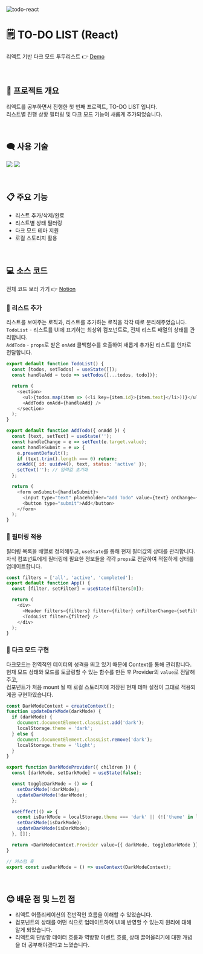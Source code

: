 ![todo-react](https://user-images.githubusercontent.com/110226567/216513282-4e00ce48-80de-467b-9615-ba82ec54d340.png)

# 🗒️ TO-DO LIST (React)

리액트 기반 다크 모드 투두리스트 👉 [Demo](https://jone-to-do.netlify.app)

<br />

## 📢 프로젝트 개요

리액트를 공부하면서 진행한 첫 번째 프로젝트, TO-DO LIST 입니다.<br />
리스트별 진행 상황 필터링 및 다크 모드 기능이 새롭게 추가되었습니다.

<br />

## 🗨️ 사용 기술

<p>
  <img src="https://img.shields.io/badge/React-61DAFB?style=flat-square&logo=React&logoColor=black"/>
  <img src="https://img.shields.io/badge/PostCSS-DD3A0A?style=flat-square&logo=PostCSS&logoColor=white"/>
</p>

<br />

## 📋 주요 기능

- 리스트 추가/삭제/완료
- 리스트별 상태 필터링
- 다크 모드 테마 지원
- 로컬 스토리지 활용

<br />

## 💻 소스 코드

전체 코드 보러 가기 👉 [Notion](https://imjone.notion.site/React-TO-DO-LIST-bd42d365689243d0b7547d115cefee7b?pvs=4)

### 📍 리스트 추가

리스트를 보여주는 로직과, 리스트를 추가하는 로직을 각각 따로 분리해주었습니다.<br />
`TodoList` - 리스트를 UI에 표기하는 최상위 컴포넌트로, 전체 리스트 배열의 상태를 관리합니다.<br />
`AddTodo` - `props`로 받은 `onAdd` 콜백함수를 호출하여 새롭게 추가된 리스트를 인자로 전달합니다.

```javascript
export default function TodoList() {
  const [todos, setTodos] = useState([]);
  const handleAdd = todo => setTodos([...todos, todo])};

  return (
    <section>
      <ul>{todos.map(item => (<li key={item.id}>{item.text}</li>))}</ul>
      <AddTodo onAdd={handleAdd} />
    </section>
  );
}
```
```javascript
export default function AddTodo({ onAdd }) {
  const [text, setText] = useState('');
  const handleChange = e => setText(e.target.value);
  const handleSubmit = e => {
    e.preventDefault();
    if (text.trim().length === 0) return;
    onAdd({ id: uuidv4(), text, status: 'active' });
    setText(''); // 입력값 초기화
  };

  return (
    <form onSubmit={handleSubmit}>
      <input type="text" placeholder="add Todo" value={text} onChange={handleChange} />
      <button type="submit">Add</button>
    </form>
  );
}
```

### 📍 필터링 적용

필터링 목록을 배열로 정의해두고, `useState`를 통해 현재 필터값의 상태를 관리합니다.<br />
자식 컴포넌트에게 필터링에 필요한 정보들을 각각 `props`로 전달하여 적절하게 상태를 업데이트합니다.

```javascript
const filters = ['all', 'active', 'completed'];
export default function App() {
  const [filter, setFilter] = useState(filters[0]);

  return (
    <div>
      <Header filters={filters} filter={filter} onFilterChange={setFilter} />
      <TodoList filter={filter} />
    </div>
  );
}
```

### 📍 다크 모드 구현

다크모드는 전역적인 데이터의 성격을 띄고 있기 때문에 Context를 통해 관리합니다.<br />
현재 모드 상태와 모드를 토글링할 수 있는 함수를 만든 후 Provider의 `value`로 전달해주고,<br />
컴포넌트가 처음 mount 될 때 로컬 스토리지에 저장된 현재 테마 설정이 그대로 적용되게끔 구현하였습니다.

```javascript
const DarkModeContext = createContext();
function updateDarkMode(darkMode) {
  if (darkMode) {
    document.documentElement.classList.add('dark');
    localStorage.theme = 'dark';
  } else {
    document.documentElement.classList.remove('dark');
    localStorage.theme = 'light';
  }
}

export function DarkModeProvider({ children }) {
  const [darkMode, setDarkMode] = useState(false);

  const toggleDarkMode = () => {
    setDarkMode(!darkMode);
    updateDarkMode(!darkMode);
  };

  useEffect(() => {
    const isDarkMode = localStorage.theme === 'dark' || (!('theme' in localStorage) && window.matchMedia('(prefers-color-scheme: dark)').matches);
    setDarkMode(isDarkMode);
    updateDarkMode(isDarkMode);
  }, []);

  return <DarkModeContext.Provider value={{ darkMode, toggleDarkMode }}>{children}</DarkModeContext.Provider>;
}

// 커스텀 훅
export const useDarkMode = () => useContext(DarkModeContext);
```

<br />

## 😊 배운 점 및 느낀 점

- 리액트 어플리케이션의 전반적인 흐름을 이해할 수 있었습니다.
- 컴포넌트의 상태를 어떤 식으로 업데이트하여 UI에 반영할 수 있는지 원리에 대해 알게 되었습니다.
- 리액트의 단방향 데이터 흐름과 역방향 이벤트 흐름, 상태 끌어올리기에 대한 개념을 더 공부해야겠다고 느꼈습니다.
